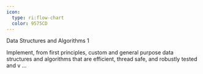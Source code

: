 ```yaml
---
icon:
  type: ri:flow-chart
  color: 9575CD
---
```

Data Structures and Algorithms 1

Implement, from first principles, custom and general purpose data structures and algorithms that are efficient, thread safe, and robustly tested and v ... 
